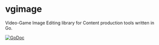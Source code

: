 # vgimage
Video-Game Image Editing library for Content production tools written in Go.

[![GoDoc](https://godoc.org/github.com/mad-day/vgimage?status.svg)](https://godoc.org/github.com/mad-day/vgimage)